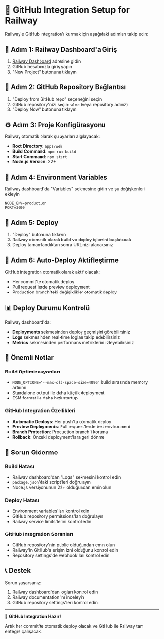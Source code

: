# 🔗 GitHub Integration Setup for Railway

Railway'e GitHub integration'ı kurmak için aşağıdaki adımları takip edin:

## 🚀 Adım 1: Railway Dashboard'a Giriş

1. [Railway Dashboard](https://railway.app/dashboard) adresine gidin
2. GitHub hesabınızla giriş yapın
3. "New Project" butonuna tıklayın

## 🔧 Adım 2: GitHub Repository Bağlantısı

1. "Deploy from GitHub repo" seçeneğini seçin
2. GitHub repository'nizi seçin: `wlmc` (veya repository adınız)
3. "Deploy Now" butonuna tıklayın

## ⚙️ Adım 3: Proje Konfigürasyonu

Railway otomatik olarak şu ayarları algılayacak:
- **Root Directory**: `apps/web`
- **Build Command**: `npm run build`
- **Start Command**: `npm start`
- **Node.js Version**: 22+

## 🔐 Adım 4: Environment Variables

Railway dashboard'da "Variables" sekmesine gidin ve şu değişkenleri ekleyin:

```
NODE_ENV=production
PORT=3000
```

## 🚀 Adım 5: Deploy

1. "Deploy" butonuna tıklayın
2. Railway otomatik olarak build ve deploy işlemini başlatacak
3. Deploy tamamlandıktan sonra URL'nizi alacaksınız

## 🔄 Adım 6: Auto-Deploy Aktifleştirme

GitHub integration otomatik olarak aktif olacak:
- Her commit'te otomatik deploy
- Pull request'lerde preview deployment
- Production branch'teki değişiklikler otomatik deploy

## 📊 Deploy Durumu Kontrolü

Railway dashboard'da:
- **Deployments** sekmesinden deploy geçmişini görebilirsiniz
- **Logs** sekmesinden real-time logları takip edebilirsiniz
- **Metrics** sekmesinden performans metriklerini izleyebilirsiniz

## 🎯 Önemli Notlar

### Build Optimizasyonları
- `NODE_OPTIONS='--max-old-space-size=4096'` build sırasında memory artırımı
- Standalone output ile daha küçük deployment
- ESM format ile daha hızlı startup

### GitHub Integration Özellikleri
- **Automatic Deploys**: Her push'ta otomatik deploy
- **Preview Deployments**: Pull request'lerde test environment
- **Branch Protection**: Production branch'i koruma
- **Rollback**: Önceki deployment'lara geri dönme

## 🐛 Sorun Giderme

### Build Hatası
- Railway dashboard'dan "Logs" sekmesini kontrol edin
- `package.json`'daki script'leri doğrulayın
- Node.js versiyonunun 22+ olduğundan emin olun

### Deploy Hatası
- Environment variables'ları kontrol edin
- GitHub repository permissions'ları doğrulayın
- Railway service limits'lerini kontrol edin

### GitHub Integration Sorunları
- GitHub repository'nin public olduğundan emin olun
- Railway'in GitHub'a erişim izni olduğunu kontrol edin
- Repository settings'de webhook'ları kontrol edin

## 📞 Destek

Sorun yaşarsanız:
1. Railway dashboard'dan logları kontrol edin
2. Railway documentation'ını inceleyin
3. GitHub repository settings'leri kontrol edin

---

**🎉 GitHub Integration Hazır!**

Artık her commit'te otomatik deploy olacak ve GitHub ile Railway tam entegre çalışacak.
